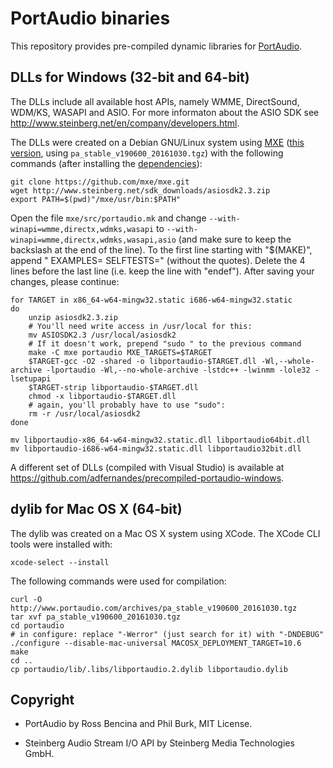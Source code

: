 PortAudio binaries
==================

This repository provides pre-compiled dynamic libraries for
[PortAudio](http://www.portaudio.com/).

DLLs for Windows (32-bit and 64-bit)
------------------------------------

The DLLs include all available host APIs, namely WMME, DirectSound, WDM/KS,
WASAPI and ASIO.  For more informaton about the ASIO SDK see
http://www.steinberg.net/en/company/developers.html.

The DLLs were created on a Debian GNU/Linux system using [MXE](http://mxe.cc/)
([this version](https://github.com/mxe/mxe/tree/87b08fae68f5e45263d1bb71e8061700d86e3c8c), using `pa_stable_v190600_20161030.tgz`)
with the following commands (after installing the
[dependencies](http://mxe.cc/#requirements)):

    git clone https://github.com/mxe/mxe.git
    wget http://www.steinberg.net/sdk_downloads/asiosdk2.3.zip
    export PATH=$(pwd)"/mxe/usr/bin:$PATH"

Open the file `mxe/src/portaudio.mk` and change
`--with-winapi=wmme,directx,wdmks,wasapi` to
`--with-winapi=wmme,directx,wdmks,wasapi,asio` (and make sure to keep the
backslash at the end of the line).
To the first line starting with "$(MAKE)", append " EXAMPLES= SELFTESTS=" (without the quotes).
Delete the 4 lines before the last line (i.e. keep the line with "endef").
After saving your changes, please continue:

    for TARGET in x86_64-w64-mingw32.static i686-w64-mingw32.static
    do
        unzip asiosdk2.3.zip
        # You'll need write access in /usr/local for this:
        mv ASIOSDK2.3 /usr/local/asiosdk2
        # If it doesn't work, prepend "sudo " to the previous command
        make -C mxe portaudio MXE_TARGETS=$TARGET
        $TARGET-gcc -O2 -shared -o libportaudio-$TARGET.dll -Wl,--whole-archive -lportaudio -Wl,--no-whole-archive -lstdc++ -lwinmm -lole32 -lsetupapi
        $TARGET-strip libportaudio-$TARGET.dll
        chmod -x libportaudio-$TARGET.dll
        # again, you'll probably have to use "sudo":
        rm -r /usr/local/asiosdk2
    done

    mv libportaudio-x86_64-w64-mingw32.static.dll libportaudio64bit.dll
    mv libportaudio-i686-w64-mingw32.static.dll libportaudio32bit.dll

A different set of DLLs (compiled with Visual Studio) is available at
https://github.com/adfernandes/precompiled-portaudio-windows.

dylib for Mac OS X (64-bit)
---------------------------

The dylib was created on a Mac OS X system using XCode.
The XCode CLI tools were installed with:

    xcode-select --install

The following commands were used for compilation:

    curl -O http://www.portaudio.com/archives/pa_stable_v190600_20161030.tgz
    tar xvf pa_stable_v190600_20161030.tgz
    cd portaudio
    # in configure: replace "-Werror" (just search for it) with "-DNDEBUG"
    ./configure --disable-mac-universal MACOSX_DEPLOYMENT_TARGET=10.6
    make
    cd ..
    cp portaudio/lib/.libs/libportaudio.2.dylib libportaudio.dylib

Copyright
---------

* PortAudio by Ross Bencina and Phil Burk, MIT License.

* Steinberg Audio Stream I/O API by Steinberg Media Technologies GmbH.
